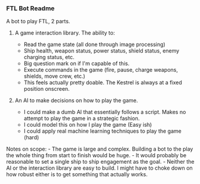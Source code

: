 ### FTL Bot Readme

A bot to play FTL, 2 parts.

  1. A game interaction library. The ability to:
      - Read the game state (all done through image processing)
      - Ship health, weapon status, power status, shield status, enemy charging status, etc.
      - Big question mark on if I'm capable of this.
      - Execute commands in the game (fire, pause, charge weapons, shields, move crew, etc.)
      - This feels actually pretty doable. The Kestrel is always at a fixed position onscreen.

  2. An AI to make decisions on how to play the game.
      - I could make a dumb AI that essentially follows a script. Makes no attempt to play the game in a strategic fashion.
      - I could model this on how I play the game (Easy ish)
      - I could apply real machine learning techniques to play the game (hard)

Notes on scope:
    - The game is large and complex. Building a bot to the play the whole thing from start to finish would be huge.
    - It would probably be reasonable to set a single ship to ship engagement as the goal.
    - Neither the AI or the interaction library are easy to build. I might have to choke down on how robust either is to get something that actually works.


